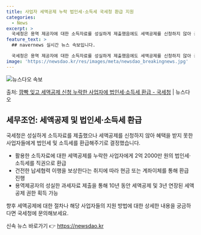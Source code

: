 ```yaml
---
title: 사업자 세액공제 누락 법인세·소득세 국세청 환급 지원
categories:
  - News
excerpt: >
  국세청은 용역 제공자에 대한 소득자료를 성실하게 제출했음에도 세액공제를 신청하지 않아 공제 혜택을 받지 못한…
feature_text: >
  ## navernews 실시간 뉴스 속보입니다.

  국세청은 용역 제공자에 대한 소득자료를 성실하게 제출했음에도 세액공제를 신청하지 않아 공제 혜택을 받지 못한…
image: 'https://newsdao.kr/res/images/meta/newsdao_breakingnews.jpg'
---
```


![뉴스다오 속보](https://newsdao.kr/res/images/meta/newsdao_breakingnews.jpg)

<p>출처: <a href="https://newsdao.kr/3315" rel="dofollow">깜빡 잊고 세액공제 신청 누락한 사업자에 법인세·소득세 환급 - 국세청</a> | 뉴스다오</p>

<h2 data-ke-size="size26">세무조언: 세액공제 및 법인세·소득세 환급</h2>
국세청은 성실하게 소득자료를 제출했으나 세액공제를 신청하지 않아 혜택을 받지 못한 사업자들에게 법인세 및 소득세를 환급해주기로 결정했습니다.

<ul>
  <li>활용한 소득자료에 대한 세액공제를 누락한 사업자에게 2억 2000만 원의 법인세·소득세를 직권으로 환급</li>
  <li>건전한 납세협력 이행을 보상한다는 취지에 따라 현금 또는 계좌이체를 통해 환급 진행</li>
  <li>용역제공자의 성실한 과세자료 제출을 통해 10년 동안 세액공제 및 3년 연장된 세액공제 권한 획득 가능</li>
</ul>

향후 세액공제에 대한 절차나 해당 사업자들의 지원 방법에 대한 상세한 내용을 궁금하다면 국세청에 문의해보세요. 

신속 뉴스 바로가기 👉 <a href="https://newsdao.kr" rel="dofollow">https://newsdao.kr</a>


